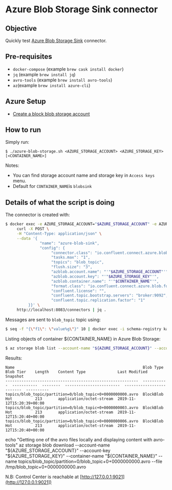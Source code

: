 # Azure Blob Storage Sink connector

## Objective

Quickly test [Azure Blob Storage Sink](https://docs.confluent.io/current/connect/kafka-connect-azure-blob-storage/index.html#quick-start) connector.

## Pre-requisites

* `docker-compose` (example `brew cask install docker`)
* `jq` (example `brew install jq`)
* `avro-tools` (example `brew install avro-tools`)
* `az`(example `brew install azure-cli`)

## Azure Setup

* [Create a block blob storage account](https://docs.microsoft.com/en-gb/azure/storage/blobs/storage-blob-create-account-block-blob)

## How to run

Simply run:

```
$ ./azure-blob-storage.sh <AZURE_STORAGE_ACCOUNT> <AZURE_STORAGE_KEY> [<CONTAINER_NAME>]
```

Notes:

* You can find storage account name and storage key in `Access keys` menu.
* Default for `CONTAINER_NAME`is `blobsink`

## Details of what the script is doing

The connector is created with:

```bash
$ docker exec -e AZURE_STORAGE_ACCOUNT="$AZURE_STORAGE_ACCOUNT" -e AZURE_STORAGE_KEY="$AZURE_STORAGE_KEY" -e CONTAINER_NAME="$CONTAINER_NAME" connect \
     curl -X POST \
     -H "Content-Type: application/json" \
     --data '{
               "name": "azure-blob-sink",
               "config": {
                    "connector.class": "io.confluent.connect.azure.blob.AzureBlobStorageSinkConnector",
                    "tasks.max": "1",
                    "topics": "blob_topic",
                    "flush.size": "3",
                    "azblob.account.name": "'"$AZURE_STORAGE_ACCOUNT"'",
                    "azblob.account.key": "'"$AZURE_STORAGE_KEY"'",
                    "azblob.container.name": "'"$CONTAINER_NAME"'",
                    "format.class": "io.confluent.connect.azure.blob.format.avro.AvroFormat",
                    "confluent.license": "",
                    "confluent.topic.bootstrap.servers": "broker:9092",
                    "confluent.topic.replication.factor": "1"
          }}' \
     http://localhost:8083/connectors | jq .
```

Messages are sent to `blob_topic` topic using:

```bash
$ seq -f "{\"f1\": \"value%g\"}" 10 | docker exec -i schema-registry kafka-avro-console-producer --broker-list broker:9092 --topic blob_topic --property value.schema='{"type":"record","name":"myrecord","fields":[{"name":"f1","type":"string"}]}'
```

Listing objects of container ${CONTAINER_NAME} in Azure Blob Storage:

```bash
$ az storage blob list --account-name "${AZURE_STORAGE_ACCOUNT}" --account-key "${AZURE_STORAGE_KEY}" --container-name "${CONTAINER_NAME}"
```

Results:

```
Name                                                        Blob Type    Blob Tier    Length    Content Type              Last Modified              Snapshot
----------------------------------------------------------  -----------  -----------  --------  ------------------------  -------------------------  ----------
topics/blob_topic/partition=0/blob_topic+0+0000000000.avro  BlockBlob    Hot          213       application/octet-stream  2019-11-12T15:20:39+00:00
topics/blob_topic/partition=0/blob_topic+0+0000000003.avro  BlockBlob    Hot          213       application/octet-stream  2019-11-12T15:20:40+00:00
topics/blob_topic/partition=0/blob_topic+0+0000000006.avro  BlockBlob    Hot          213       application/octet-stream  2019-11-12T15:20:40+00:00
```

echo "Getting one of the avro files locally and displaying content with avro-tools"
az storage blob download --account-name "${AZURE_STORAGE_ACCOUNT}" --account-key "${AZURE_STORAGE_KEY}" --container-name "${CONTAINER_NAME}" --name topics/blob_topic/partition=0/blob_topic+0+0000000000.avro --file /tmp/blob_topic+0+0000000000.avro

N.B: Control Center is reachable at [http://127.0.0.1:9021](http://127.0.0.1:9021])
